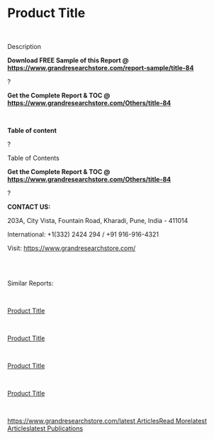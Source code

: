 <h1>Product Title</h1><br/><p>Description</p>
 
 
 
 <div><b>Download FREE Sample of this Report @ <a href="https://www.grandresearchstore.com/report-sample/title-84">https://www.grandresearchstore.com/report-sample/title-84</a></b></div>
 
 
 
 <p>? </p>
 
 
 
 <div><b>Get the Complete Report & TOC @ <a href="https://www.grandresearchstore.com/Others/title-84">https://www.grandresearchstore.com/Others/title-84</a></b></div>
 
 
 
 <p><br />
 
 <b>Table of content</b></p>
 
 
 
 <p>? </p>
 
 
 
 <p>Table of Contents</p>
 
 
 
 <div><b>Get the Complete Report & TOC @ <a href="https://www.grandresearchstore.com/Others/title-84">https://www.grandresearchstore.com/Others/title-84</a></b></div>
 
 
 
 <p>? </p>
 
 
 
 <p><b>CONTACT US:</b><br />
 
 203A, City Vista, Fountain Road, Kharadi, Pune, India - 411014<br />
 
 International: +1(332) 2424 294 / +91 916-916-4321<br />
 
 Visit: <a href="https://www.grandresearchstore.com/">https://www.grandresearchstore.com/</a><br />
 
 <br />
 
 <br />
 
 Similar Reports:<br />
 
 <br />
 
 <a href="https://www.grandresearchstore.com/Others/title-369">Product Title</a><br />
 
 <br />
 
 <a href="https://www.grandresearchstore.com/Others/title-316">Product Title</a><br />
 
 <br />
 
 <a href="https://www.grandresearchstore.com/Others/title-248">Product Title</a><br />
 
 <br />
 
 <a href="https://www.grandresearchstore.com/Others/title-336">Product Title</a><br />
 
 <br />
 
 <a href="https://gyeongbokgung.com">https://www.grandresearchstore.com/</a><a href="https://hallyeomaritime.com">latest Articles</a><a href="https://jingwansa.com">Read More</a><a href="https://nguoiviet.jp/">latest Articles</a><a href="https://www.intelmarketresearch.com/">latest Publications</a></p>